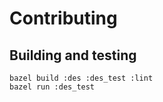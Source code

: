 # Contributing

## Building and testing
``` shell
bazel build :des :des_test :lint
bazel run :des_test
```
